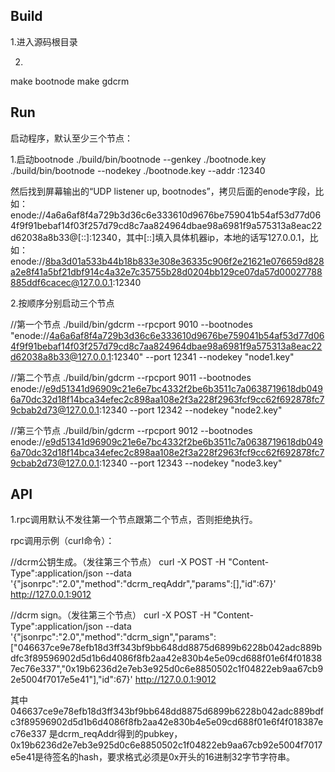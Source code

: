 
## Build

1.进入源码根目录

2.
make bootnode
make gdcrm

## Run

启动程序，默认至少三个节点：

1.启动bootnode
./build/bin/bootnode --genkey ./bootnode.key
./build/bin/bootnode --nodekey ./bootnode.key --addr :12340

然后找到屏幕输出的“UDP listener up,
bootnodes”，拷贝后面的enode字段，比如：enode://4a6a6af8f4a729b3d36c6e333610d9676be759041b54af53d77d064f9f91bebaf14f03f257d79cd8c7aa824964dbae98a6981f9a575313a8eac22d62038a8b33@[::]:12340，其中[::]填入具体机器ip，本地的话写127.0.0.1，比如：enode://8ba3d01a533b44b18b833e308e36335c906f2e21621e076659d828a2e8f41a5bf21dbf914c4a32e7c35755b28d0204bb129ce07da57d00027788885ddf6cacec@127.0.0.1:12340

2.按顺序分别启动三个节点

//第一个节点
./build/bin/gdcrm --rpcport 9010 --bootnodes
"enode://4a6a6af8f4a729b3d36c6e333610d9676be759041b54af53d77d064f9f91bebaf14f03f257d79cd8c7aa824964dbae98a6981f9a575313a8eac22d62038a8b33@127.0.0.1:12340"
--port 12341 --nodekey "node1.key"   

//第二个节点
./build/bin/gdcrm --rpcport 9011 --bootnodes
enode://e9d51341d96909c21e6e7bc4332f2be6b3511c7a0638719618db0496a70dc32d18f14bca34efec2c898aa108e2f3a228f2963fcf9cc62f692878fc79cbab2d73@127.0.0.1:12340
--port 12342 --nodekey "node2.key" 

//第三个节点
./build/bin/gdcrm --rpcport 9012 --bootnodes
enode://e9d51341d96909c21e6e7bc4332f2be6b3511c7a0638719618db0496a70dc32d18f14bca34efec2c898aa108e2f3a228f2963fcf9cc62f692878fc79cbab2d73@127.0.0.1:12340
--port 12343 --nodekey "node3.key" 

## API

1.rpc调用默认不发往第一个节点跟第二个节点，否则拒绝执行。

rpc调用示例（curl命令）：

//dcrm公钥生成。（发往第三个节点）
curl -X POST -H "Content-Type":application/json --data '{"jsonrpc":"2.0","method":"dcrm_reqAddr","params":[],"id":67}' http://127.0.0.1:9012

//dcrm sign。（发往第三个节点）
curl -X POST -H "Content-Type":application/json --data '{"jsonrpc":"2.0","method":"dcrm_sign","params":["046637ce9e78efb18d3ff343bf9bb648dd8875d6899b6228b042adc889bdfc3f89596902d5d1b6d4086f8fb2aa42e830b4e5e09cd688f01e6f4f018387ec76e337","0x19b6236d2e7eb3e925d0c6e8850502c1f04822eb9aa67cb92e5004f7017e5e41"],"id":67}' http://127.0.0.1:9012

其中046637ce9e78efb18d3ff343bf9bb648dd8875d6899b6228b042adc889bdfc3f89596902d5d1b6d4086f8fb2aa42e830b4e5e09cd688f01e6f4f018387ec76e337
是dcrm_reqAddr得到的pubkey，0x19b6236d2e7eb3e925d0c6e8850502c1f04822eb9aa67cb92e5004f7017e5e41是待签名的hash，要求格式必须是0x开头的16进制32字节字符串。

